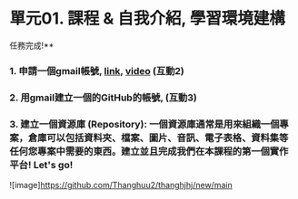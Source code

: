 # 單元01. 課程 & 自我介紹, 學習環境建構

任務完成!**

### **1. 申請一個gmail帳號, [link](https://accounts.google.com/signup/v2/webcreateaccount?flowName=GlifWebSignIn&flowEntry=SignUp), [video](https://www.youtube.com/watch?v=mR_JTMzomks) (互動2)**

### **2. 用gmail建立一個的GitHub的帳號**, **(互動3)**

### **3. 建立一個資源庫 (Repository):**  一個**資源庫**通常是用來組織一個專案，倉庫可以包括資料夾、檔案、圖片、音訊、電子表格、資料集等任何您專案中需要的東西。建立並且完成我們在本課程的第一個實作平台! **Let's go!**

![image]https://github.com/Thanghuu2/thanghjhj/new/main
